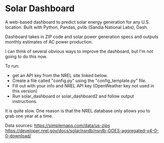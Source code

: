 # Solar Dashboard

A web-based dashboard to predict solar energy generation for any U.S. location. Built with Python, Pandas, pvlib (Sandia National Labs), Dash.

Dashboard takes in ZIP code and solar power generation specs and outputs monthly estimates of AC power production.

I can think of several obvious ways to improve the dashboard, but I'm not going to do this now.

To run:
- get an API key from the NREL site linked below.
- Create a file called "config.py" using the "config_template.py" file.
- Fill out with your info and NREL API key (OpenWeather key not used in this version)
- Run solar_dashboard or solar_dashboard2 and follow output instructions.

It is quite slow. One reason is that the NREL database only allows you to grab one year at a time.

Data sources:
https://simplemaps.com/data/us-zips
https://developer.nrel.gov/docs/solar/nsrdb/nsrdb-GOES-aggregated-v4-0-0-download/
